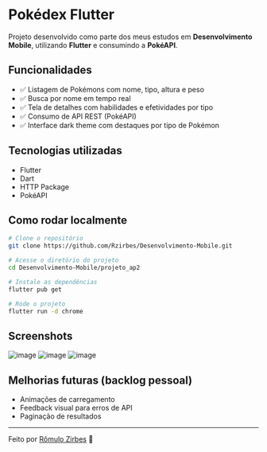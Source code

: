 
# Pokédex Flutter

Projeto desenvolvido como parte dos meus estudos em **Desenvolvimento Mobile**, utilizando **Flutter** e consumindo a **PokéAPI**.

## Funcionalidades

- ✅ Listagem de Pokémons com nome, tipo, altura e peso
- ✅ Busca por nome em tempo real
- ✅ Tela de detalhes com habilidades e efetividades por tipo
- ✅ Consumo de API REST (PokéAPI)
- ✅ Interface dark theme com destaques por tipo de Pokémon

## Tecnologias utilizadas

- Flutter
- Dart
- HTTP Package
- PokéAPI

## Como rodar localmente

```bash
# Clone o repositório
git clone https://github.com/Rzirbes/Desenvolvimento-Mobile.git

# Acesse o diretório do projeto
cd Desenvolvimento-Mobile/projeto_ap2

# Instale as dependências
flutter pub get

# Rode o projeto
flutter run -d chrome
```


## Screenshots

![image](https://github.com/user-attachments/assets/3387c065-c82f-49b8-8c90-ed310f4cb4ec)
![image](https://github.com/user-attachments/assets/e697b50c-a565-496e-b714-1edec24ad018)
![image](https://github.com/user-attachments/assets/ff2af970-37e7-45d8-b1b9-2a605da8f880)


## Melhorias futuras (backlog pessoal)

- Animações de carregamento
- Feedback visual para erros de API
- Paginação de resultados

---

Feito por [Rômulo Zirbes](https://github.com/Rzirbes) 🚀
